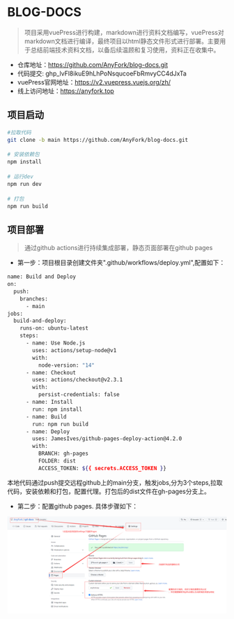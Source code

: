 # BLOG-DOCS
> 项目采用vuePress进行构建，markdown进行资料文档编写，vuePress对markdown文档进行编译，最终项目以html静态文件形式进行部署。主要用于总结前端技术资料文档，以备后续温顾和复习使用，资料正在收集中。

* 仓库地址：https://github.com/AnyFork/blog-docs.git
* 代码提交: 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
* vuePress官网地址：https://v2.vuepress.vuejs.org/zh/
* 线上访问地址：https://anyfork.top

## 项目启动
```bash
#拉取代码
git clone -b main https://github.com/AnyFork/blog-docs.git

# 安装依赖包
npm install

# 运行dev
npm run dev

# 打包
npm run build
```
## 项目部署
> 通过github actions进行持续集成部署，静态页面部署在github pages

* 第一步：项目根目录创建文件夹".github/workflows/deploy.yml",配置如下：
```bash
name: Build and Deploy
on:
  push:
    branches:
      - main
jobs:
  build-and-deploy:
    runs-on: ubuntu-latest
    steps:
      - name: Use Node.js
        uses: actions/setup-node@v1
        with:
          node-version: "14"
      - name: Checkout
        uses: actions/checkout@v2.3.1
        with:
          persist-credentials: false     
      - name: Install
        run: npm install
      - name: Build
        run: npm run build
      - name: Deploy
        uses: JamesIves/github-pages-deploy-action@4.2.0
        with:
          BRANCH: gh-pages
          FOLDER: dist
          ACCESS_TOKEN: ${{ secrets.ACCESS_TOKEN }}
```
本地代码通过push提交远程github上的main分支，触发jobs,分为3个steps,拉取代码，安装依赖和打包，配置代理。打包后的dist文件在gh-pages分支上。
* 第二步：配置github pages. 具体步骤如下：

![avatar](./docs/.vuepress/public/setting.png)

